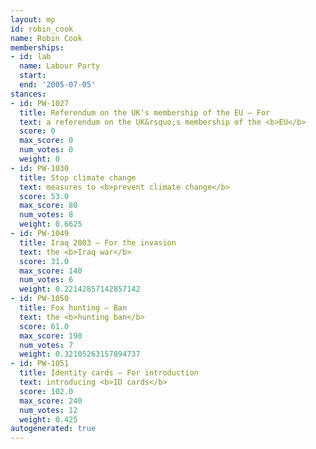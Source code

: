 ```yaml
---
layout: mp
id: robin_cook
name: Robin Cook
memberships:
- id: lab
  name: Labour Party
  start: 
  end: '2005-07-05'
stances:
- id: PW-1027
  title: Referendum on the UK's membership of the EU — For
  text: a referendum on the UK&rsquo;s membership of the <b>EU</b>
  score: 0
  max_score: 0
  num_votes: 0
  weight: 0
- id: PW-1030
  title: Stop climate change
  text: measures to <b>prevent climate change</b>
  score: 53.0
  max_score: 80
  num_votes: 8
  weight: 0.6625
- id: PW-1049
  title: Iraq 2003 — For the invasion
  text: the <b>Iraq war</b>
  score: 31.0
  max_score: 140
  num_votes: 6
  weight: 0.22142857142857142
- id: PW-1050
  title: Fox hunting — Ban
  text: the <b>hunting ban</b>
  score: 61.0
  max_score: 190
  num_votes: 7
  weight: 0.32105263157894737
- id: PW-1051
  title: Identity cards — For introduction
  text: introducing <b>ID cards</b>
  score: 102.0
  max_score: 240
  num_votes: 12
  weight: 0.425
autogenerated: true
---
```

